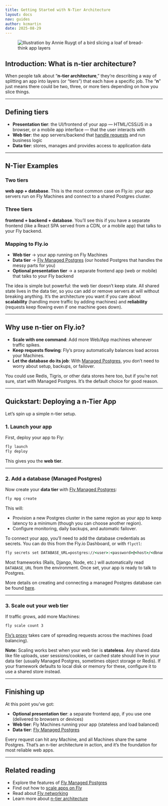 ```yaml
---
title: Getting Started with N-Tier Architecture
layout: docs
nav: guides
author: kcmartin
date: 2025-08-29
---
```


<figure>
  <img src="/static/images/get-started-n-tier.png" alt="Illustration by Annie Ruygt of a bird slicing a loaf of bread-think app layers" class="w-full max-w-lg mx-auto">
</figure>

## Introduction: What is n-tier architecture?

When people talk about “**n-tier architecture**,” they’re describing a way of splitting an app into layers (or “tiers”) that each have a specific job. The “**n**” just means there could be two, three, or more tiers depending on how you slice things.

---

## Defining tiers

- **Presentation tier**: the UI/frontend of your app — HTML/CSS/JS in a browser, or a mobile app interface — that the user interacts with
- **Web tier**: the app servers/backend that [handle requests](/docs/networking/dynamic-request-routing/) and run business logic
- **Data tier**: stores, manages and provides access to application data

---

## N-Tier Examples 

### Two tiers 

**web app + database**. This is the most common case on Fly.io: your app servers run on Fly Machines and connect to a shared Postgres cluster.

### Three tiers

**frontend + backend + database**. You’ll see this if you have a separate frontend (like a React SPA served from a CDN, or a mobile app) that talks to your Fly backend.

### Mapping to Fly.io

- **Web tier** → your app running on Fly Machines
- **Data tier** → [Fly Managed Postgres](/docs/mpg/) (our hosted Postgres that handles the messy parts for you)
- **Optional presentation tier** → a separate frontend app (web or mobile) that talks to your Fly backend

The idea is simple but powerful: the web tier doesn’t keep state. All shared state lives in the data tier, so you can add or remove servers at will without breaking anything. It’s the architecture you want if you care about **scalability** (handling more traffic by adding machines) and **reliability** (requests keep flowing even if one machine goes down).

---

## Why use n-tier on Fly.io?

- **Scale with one command**: Add more Web/App machines whenever traffic spikes.
- **Keep requests flowing**: Fly’s proxy automatically balances load across your Machines.
- **Let the database do its job**: With [Managed Postgres](/docs/mpg/), you don’t need to worry about setup, backups, or failover.

You could use Redis, Tigris, or other data stores here too, but if you’re not sure, start with Managed Postgres. It’s the default choice for good reason.

---

## Quickstart: Deploying a n-Tier App

Let’s spin up a simple n-tier setup.

### 1. Launch your app

First, deploy your app to Fly:

```bash
fly launch
fly deploy
```

This gives you the **web tier**.

---

### 2. Add a database (Managed Postgres)

Now create your **data tier** with [Fly Managed Postgres](/docs/mpg/):

```cmd
fly mpg create
```

This will:

- Provision a new Postgres cluster in the same region as your app to keep latency to a minimum (though you can choose another region).
- Configure monitoring, daily backups, and automatic failover.

To connect your app, you’ll need to add the database credentials as secrets. You can do this from the Fly.io Dashboard, or with `flyctl`:

```cmd
fly secrets set DATABASE_URL=postgres://<user>:<password>@<host>/<dbname>
```

Most frameworks (Rails, Django, Node, etc.) will automatically read `DATABASE_URL` from the environment. Once set, your app is ready to talk to Postgres.

More details on creating and connecting a managed Postgres database can be found [here](/docs/mpg/create-and-connect/).

---

### 3. Scale out your web tier

If traffic grows, add more Machines:

```cmd
fly scale count 3
```

[Fly’s proxy](/docs/reference/fly-proxy/) takes care of spreading requests across the machines (load balancing).

**Note:** Scaling works best when your web tier is **stateless**. Any shared data like file uploads, user sessions/cookies, or cached state should live in your data tier (usually Managed Postgres, sometimes object storage or Redis). If your framework defaults to local disk or memory for these, configure it to use a shared store instead.

---

## Finishing up

At this point you’ve got:

- **Optional presentation tier**: a separate frontend app, if you use one (delivered to browsers or devices)
- **Web tier**: Fly Machines running your app (stateless and load balanced)
- **Data tier**: [Fly Managed Postgres](/docs/mpg/)

Every request can hit any Machine, and all Machines share the same Postgres. That’s an n-tier architecture in action, and it’s the foundation for most reliable web apps.

---

## Related reading

- Explore the features of [Fly Managed Postgres](/docs/mpg/) 
- Find out how to [scale apps on Fly](/docs/launch/scale-count/)
- Read about [Fly networking](/docs/networking/) 
- Learn more about [n-tier architecture](https://en.wikipedia.org/wiki/Multitier_architecture#Three-tier_architecture)
